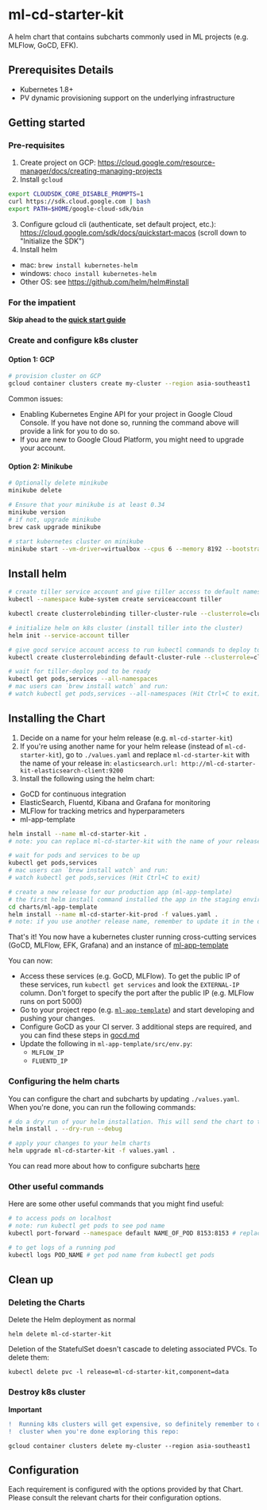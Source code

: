 # ml-cd-starter-kit

A helm chart that contains subcharts commonly used in ML projects (e.g. MLFlow, GoCD, EFK).

## Prerequisites Details

- Kubernetes 1.8+
- PV dynamic provisioning support on the underlying infrastructure

## Getting started

### Pre-requisites

1. Create project on GCP: https://cloud.google.com/resource-manager/docs/creating-managing-projects
2. Install `gcloud`

```bash
export CLOUDSDK_CORE_DISABLE_PROMPTS=1
curl https://sdk.cloud.google.com | bash
export PATH=$HOME/google-cloud-sdk/bin
```

3. Configure gcloud cli (authenticate, set default project, etc.): https://cloud.google.com/sdk/docs/quickstart-macos (scroll down to "Initialize the SDK")
4. Install helm

- mac: `brew install kubernetes-helm`
- windows: `choco install kubernetes-helm`
- Other OS: see https://github.com/helm/helm#install

### For the impatient

**Skip ahead to the [quick start guide](./quick_start.md)**

### Create and configure k8s cluster

#### Option 1: GCP

```sh
# provision cluster on GCP
gcloud container clusters create my-cluster --region asia-southeast1
```

Common issues:

- Enabling Kubernetes Engine API for your project in Google Cloud Console. If you have not done so, running the command above will provide a link for you to do so.
- If you are new to Google Cloud Platform, you might need to upgrade your account.

#### Option 2: Minikube

```sh
# Optionally delete minikube
minikube delete

# Ensure that your minikube is at least 0.34
minikube version
# if not, upgrade minikube
brew cask upgrade minikube

# start kubernetes cluster on minikube
minikube start --vm-driver=virtualbox --cpus 6 --memory 8192 --bootstrapper=kubeadm --extra-config=apiserver.authorization-mode=RBAC
```

## Install helm

```sh
# create tiller service account and give tiller access to default namespace
kubectl --namespace kube-system create serviceaccount tiller

kubectl create clusterrolebinding tiller-cluster-rule --clusterrole=cluster-admin --serviceaccount=kube-system:tiller

# initialize helm on k8s cluster (install tiller into the cluster)
helm init --service-account tiller

# give gocd service account access to run kubectl commands to deploy to staging and prod
kubectl create clusterrolebinding default-cluster-rule --clusterrole=cluster-admin --serviceaccount=default:default

# wait for tiller-deploy pod to be ready
kubectl get pods,services --all-namespaces
# mac users can `brew install watch` and run:
# watch kubectl get pods,services --all-namespaces (Hit Ctrl+C to exit) (Hit Ctrl+C to exit)
```

## Installing the Chart

1. Decide on a name for your helm release (e.g. `ml-cd-starter-kit`)
2. If you're using another name for your helm release (instead of `ml-cd-starter-kit`), go to `./values.yaml` and replace `ml-cd-starter-kit` with the name of your release in: `elasticsearch.url: http://ml-cd-starter-kit-elasticsearch-client:9200`
3. Install the following using the helm chart:

- GoCD for continuous integration
- ElasticSearch, Fluentd, Kibana and Grafana for monitoring
- MLFlow for tracking metrics and hyperparameters
- ml-app-template

```bash
helm install --name ml-cd-starter-kit .
# note: you can replace ml-cd-starter-kit with the name of your release if you want

# wait for pods and services to be up
kubectl get pods,services
# mac users can `brew install watch` and run:
# watch kubectl get pods,services (Hit Ctrl+C to exit)

# create a new release for our production app (ml-app-template)
# the first helm install command installed the app in the staging environment only
cd charts/ml-app-template
helm install --name ml-cd-starter-kit-prod -f values.yaml .
# note: if you use another release name, remember to update it in the deploy_prod stage in ml-app-template/ci.gocd.yaml
```

That's it! You now have a kubernetes cluster running cross-cutting services (GoCD, MLFlow, EFK, Grafana) and an instance of [ml-app-template](https://github.com/ThoughtWorksInc/ml-app-template)

You can now:

- Access these services (e.g. GoCD, MLFlow). To get the public IP of these services, run `kubectl get services` and look the `EXTERNAL-IP` column. Don't forget to specify the port after the public IP (e.g. MLFlow runs on port 5000)
- Go to your project repo (e.g. [`ml-app-template`](https://github.com/ThoughtWorksInc/ml-app-template)) and start developing and pushing your changes.
- Configure GoCD as your CI server. 3 additional steps are required, and you can find these steps in [gocd.md](./gocd.md)
- Update the following in `ml-app-template/src/env.py`:
  - `MLFLOW_IP`
  - `FLUENTD_IP`

### Configuring the helm charts

You can configure the chart and subcharts by updating `./values.yaml`. When you're done, you can run the following commands:

```sh
# do a dry run of your helm installation. This will send the chart to the Tiller server, which will render the templates. But instead of installing the chart, it will return the rendered template to you so you can see the output yaml files
helm install . --dry-run --debug 

# apply your changes to your helm charts
helm upgrade ml-cd-starter-kit -f values.yaml .
```

You can read more about how to configure subcharts [here](https://github.com/helm/helm/blob/master/docs/chart_template_guide/subcharts_and_globals.md)

### Other useful commands

Here are some other useful commands that you might find useful:
```sh
# to access pods on localhost
# note: run kubectl get pods to see pod name
kubectl port-forward --namespace default NAME_OF_POD 8153:8153 # replace 8153 with the port of the service you want to access

# to get logs of a running pod
kubectl logs POD_NAME # get pod name from kubectl get pods
```

## Clean up

### Deleting the Charts

Delete the Helm deployment as normal

```
helm delete ml-cd-starter-kit
```

Deletion of the StatefulSet doesn't cascade to deleting associated PVCs. To delete them:

```
kubectl delete pvc -l release=ml-cd-starter-kit,component=data
```

### Destroy k8s cluster

**Important**

```diff
!  Running k8s clusters will get expensive, so definitely remember to destroy your
!  cluster when you're done exploring this repo:
```

`gcloud container clusters delete my-cluster --region asia-southeast1`

## Configuration

Each requirement is configured with the options provided by that Chart.
Please consult the relevant charts for their configuration options.
